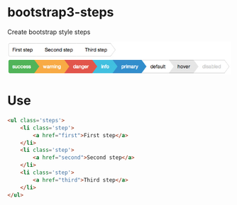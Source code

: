 bootstrap3-steps
================

Create bootstrap style steps

![demo](https://raw.githubusercontent.com/breinz/bootstrap3-steps/master/demo.jpg)

Use
===

```html
<ul class='steps'>
	<li class='step'>
		<a href="first">First step</a>
	</li>
	<li class='step'>
		<a href="second">Second step</a>
	</li>
	<li class='step'>
		<a href="third">Third step</a>
	</li>
</ul>
```